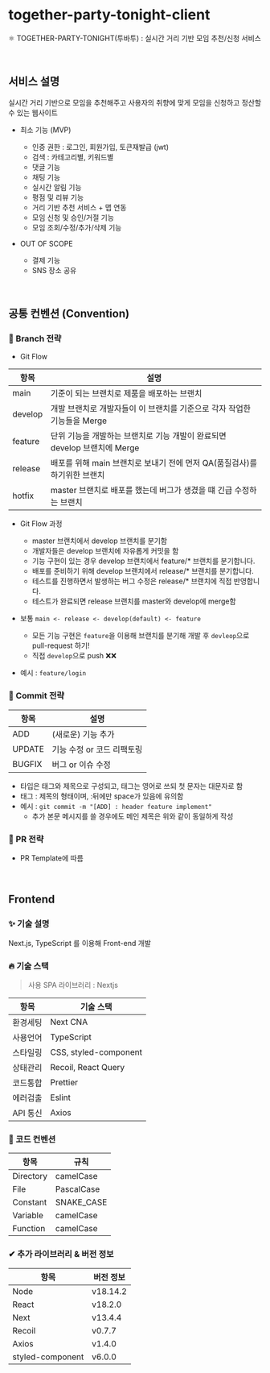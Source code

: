 # together-party-tonight-client
⚛ TOGETHER-PARTY-TONIGHT(투바투) : 실시간 거리 기반 모임 추천/신청 서비스

<br>

## 서비스 설명

실시간 거리 기반으로 모임을 추천해주고 사용자의 취향에 맞게 모임을 신청하고 정산할 수 있는 웹사이트

- 최소 기능 (MVP)
  - 인증 권한 : 로그인, 회원가입, 토큰재발급 (jwt)
  - 검색 : 카테고리별, 키워드별
  - 댓글 기능
  - 채팅 기능
  - 실시간 알림 기능
  - 평점 및 리뷰 기능
  - 거리 기반 추천 서비스 + 맵 연동
  - 모임 신청 및 승인/거절 기능
  - 모임 조회/수정/추가/삭제 기능

- OUT OF SCOPE
  - 결제 기능
  - SNS 장소 공유

<br>

## 공통 컨벤션 (Convention)

### 🌴 Branch 전략 
- Git Flow

|  **항목**  |                                  **설명**                                   |
| ---------- | --------------------------------------------------------------------------- |
| main       | 기준이 되는 브랜치로 제품을 배포하는 브랜치                                  |
| develop    | 개발 브랜치로 개발자들이 이 브랜치를 기준으로 각자 작업한 기능들을 Merge      |
| feature    | 단위 기능을 개발하는 브랜치로 기능 개발이 완료되면 develop 브랜치에 Merge     |
| release    | 배포를 위해 main 브랜치로 보내기 전에 먼저 QA(품질검사)를 하기위한 브랜치     |
| hotfix     | master 브랜치로 배포를 했는데 버그가 생겼을 떄 긴급 수정하는 브랜치           |

- Git Flow 과정
  - master 브랜치에서 develop 브랜치를 분기함
  - 개발자들은 develop 브랜치에 자유롭게 커밋을 함
  - 기능 구현이 있는 경우 develop 브랜치에서 feature/* 브랜치를 분기합니다.
  - 배포를 준비하기 위해 develop 브랜치에서 release/* 브랜치를 분기합니다.
  - 테스트를 진행하면서 발생하는 버그 수정은 release/* 브랜치에 직접 반영합니다.
  - 테스트가 완료되면 release 브랜치를 master와 develop에 merge함

- 보통 `main <- release <- develop(default) <- feature`
  - 모든 기능 구현은 `feature`을 이용해 브랜치를 분기해 개발 후 `devleop`으로 pull-request 하기!
  - 직접 `develop`으로 push ❌❌
- 예시 : `feature/login` 


### 🍕 Commit 전략 

|  **항목**  |             **설명**              |
| ---------- | ---------------------------------- |
| ADD        | (새로운) 기능 추가                 |
| UPDATE     | 기능 수정 or  코드 리팩토링        |
| BUGFIX     | 버그 or 이슈 수정                  |

- 타입은 태그와 제목으로 구성되고, 태그는 영어로 쓰되 첫 문자는 대문자로 함
- 태그 : 제목의 형태이며, :뒤에만 space가 있음에 유의함
- 예시 : `git commit -m "[ADD] : header feature implement"`
  - 추가 본문 메시지를 쓸 경우에도 메인 제목은 위와 같이 동일하게 작성


### 🍭 PR 전략
- PR Template에 따름

<br>

## Frontend

### ✨ 기술 설명
Next.js, TypeScript 를 이용해 Front-end 개발

### 🔥 기술 스택
> 사용 SPA 라이브러리 : Nextjs

|  **항목**  |     **기술 스택**    |
| ---------- | --------------------- |
| 환경세팅   | Next CNA              |
| 사용언어   | TypeScript            |
| 스타일링   | CSS, styled-component |
| 상태관리   | Recoil, React Query   |
| 코드통합   | Prettier              |
| 에러검출   | Eslint                |
| API 통신   | Axios                 |

### 🔅 코드 컨벤션
|  **항목**  |    **규칙**      |
| ---------- | ---------------- |
| Directory  | camelCase        |
| File       | PascalCase       |
| Constant   | SNAKE_CASE       |
| Variable   | camelCase        |
| Function   | camelCase        |


### ✔ 추가 라이브러리 & 버전 정보

|     **항목**     |  **버전 정보**    |
| ---------------- | ------------------ |
| Node             |  v18.14.2          |
| React            |  v18.2.0           |
| Next             |  v13.4.4           |
| Recoil           |  v0.7.7            |
| Axios            |  v1.4.0            |
| styled-component |  v6.0.0            |


<br>
